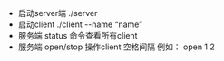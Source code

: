* 启动server端   ./server
* 启动client     ./client --name “name”
* 服务端 status 命令查看所有client
* 服务端 open/stop 操作client 空格间隔 例如： open 1 2 